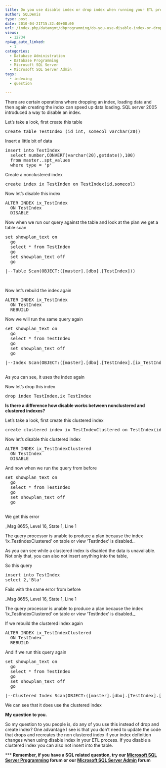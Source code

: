 ```yaml
---
title: Do you use disable index or drop index when running your ETL processes in SQL Server
author: SQLDenis
type: post
date: 2010-04-21T15:32:40+00:00
url: /index.php/datamgmt/dbprogramming/do-you-use-disable-index-or-drop-index-w/
views:
  - 12734
rp4wp_auto_linked:
  - 1
categories:
  - Database Administration
  - Database Programming
  - Microsoft SQL Server
  - Microsoft SQL Server Admin
tags:
  - indexing
  - question

---
```

There are certain operations where dropping an index, loading data and then again creating the index can speed up data loading. SQL server 2005 introduced a way to disable an index.

Let&#8217;s take a look, first create this table

<pre>Create table TestIndex (id int, somecol varchar(20))</pre>

Insert a little bit of data

<pre>insert into TestIndex
  select number,CONVERT(varchar(20),getdate(),100)
  from master..spt_values
  where type = 'p'</pre>

Create a nonclustered index

<pre>create index ix_TestIndex on TestIndex(id,somecol)</pre>

Now let&#8217;s disable this index

<pre>ALTER INDEX ix_TestIndex
  ON TestIndex
  DISABLE</pre>

Now when we run our query against the table and look at the plan we get a table scan

<pre>set showplan_text on
  go
  select * from TestIndex
  go
  set showplan_text off
  go</pre>

<pre>|--Table Scan(OBJECT:([master].[dbo].[TestIndex]))
    
    </pre>

Now let&#8217;s rebuild the index again

<pre>ALTER INDEX ix_TestIndex
  ON TestIndex
  REBUILD</pre>

Now we will run the same query again

<pre>set showplan_text on
  go
  select * from TestIndex
  go
  set showplan_text off
  go</pre>

<pre>|--Index Scan(OBJECT:([master].[dbo].[TestIndex].[ix_TestIndex]))
    </pre>

As you can see, it uses the index again 

Now let&#8217;s drop this index

<pre>drop index TestIndex.ix_TestIndex</pre>

**Is there a difference how disable works between nonclustered and clustered indexes?**
  
Let&#8217;s take a look, first create this clustered index

<pre>create clustered index ix_TestIndexClustered on TestIndex(id,somecol)</pre>

Now let&#8217;s disable this clustered index

<pre>ALTER INDEX ix_TestIndexClustered
  ON TestIndex
  DISABLE</pre>

And now when we run the query from before

<pre>set showplan_text on
  go
  select * from TestIndex
  go
  set showplan_text off
  go
  </pre>

We get this error
  
 _Msg 8655, Level 16, State 1, Line 1
  
The query processor is unable to produce a plan because the index &#8216;ix_TestIndexClustered&#8217; on table or view &#8216;TestIndex&#8217; is disabled._

As you can see while a clustered index is disabled the data is unavailable. Not only that, you can also not insert anything into the table,
  
So this query

<pre>insert into TestIndex
select 2,'Bla'</pre>

Fails with the same error from before
  
_Msg 8655, Level 16, State 1, Line 1
  
The query processor is unable to produce a plan because the index &#8216;ix_TestIndexClustered&#8217; on table or view &#8216;TestIndex&#8217; is disabled._

If we rebuild the clustered index again

<pre>ALTER INDEX ix_TestIndexClustered
  ON TestIndex
  REBUILD</pre>

And if we run this query again

<pre>set showplan_text on
  go
  select * from TestIndex
  go
  set showplan_text off
  go</pre>

<pre>|--Clustered Index Scan(OBJECT:([master].[dbo].[TestIndex].[ix_TestIndexClustered]))</pre>

We can see that it does use the clustered index

**My question to you.**
  
So my question to you people is, do any of you use this instead of drop and create index? One advantage I see is that you don&#8217;t need to update the code that drops and recreates the non clustered index if your index definition changes when using disable index in your ETL process. If you disable a clustered index you can also not insert into the table.

\*** **Remember, if you have a SQL related question, try our [Microsoft SQL Server Programming][1] forum or our [Microsoft SQL Server Admin][2] forum**<ins></ins>

 [1]: http://forum.lessthandot.com/viewforum.php?f=17
 [2]: http://forum.lessthandot.com/viewforum.php?f=22